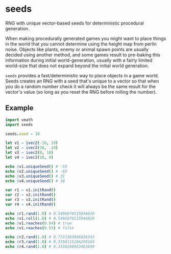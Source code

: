 # seeds
 RNG with unique vector-based seeds for deterministic procedural generation.

When making procedurally generated games you might want to place things in the world that you cannot determine using the height map from perlin noise. Objects like plants, enemy or animal spawn points are usually decided using another method, and some games result to pre-baking this information during initial world-generation, usually with a fairly limited world-size that does not expand beyond the initial world generation.

`seeds` provides a fast/deterministic way to place objects in a game world. Seeds creates an RNG with a seed that's unique to a vector so that when you do a random number check it will always be the same result for the vector's value (so long as you reset the RNG before rolling the number).

## Example

```nim
import vmath
import seeds

seeds.seed = 10

let v1 = ivec2(-10, 10)
let v2 = ivec2(10, -10)
let v3 = ivec2(0, 10)
let v4 = ivec2(10, 0)

echo $v1.uniqueSeed() # -59
echo $v2.uniqueSeed() # -60
echo $v3.uniqueSeed() # 31
echo $v4.uniqueSeed() # 30

var r1 = v1.initRand()
var r2 = v2.initRand()
var r3 = v3.initRand()
var r4 = v4.initRand()

echo $r1.rand(1.0) # 0.5496076515946029
echo $v1.roll(1.0) # 0.5496076515946029
echo $v1.reaches(0.54) # true
echo $v1.reaches(0.55) # false

echo $r2.rand(1.0) # 0.7737383046826343
echo $r3.rand(1.0) # 0.3358115106299164
echo $r4.rand(1.0) # 0.3330248963463649
```
